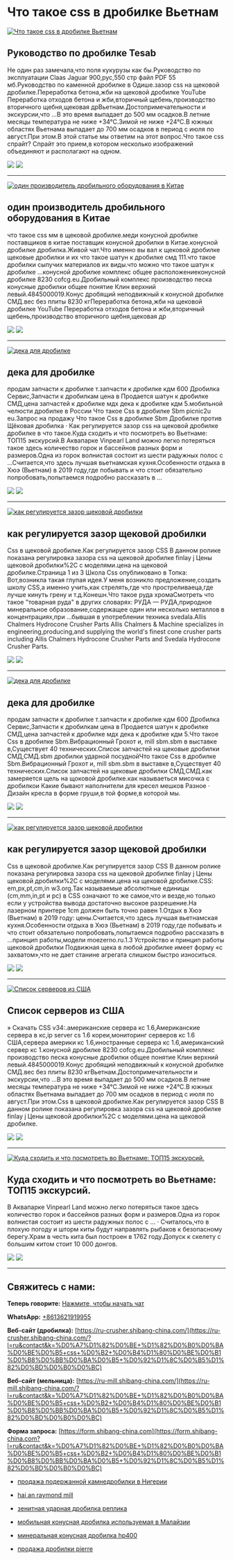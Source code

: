 # Что такое css в дробилке Вьетнам

<a href="https://swt.shibang-china.com/?l=ru&img&k=%D0%A7%D1%82%D0%BE+%D1%82%D0%B0%D0%BA%D0%BE%D0%B5+css+%D0%B2+%D0%B4%D1%80%D0%BE%D0%B1%D0%B8%D0%BB%D0%BA%D0%B5+%D0%92%D1%8C%D0%B5%D1%82%D0%BD%D0%B0%D0%BC" target="_blank">![Что такое css в дробилке Вьетнам](http://static.shibang-china.com/all-800x300/925.jpg)</a>

## Руководство по дробилке Tesab
Не один раз замечала,что поля кукурузы как бы.Руководство по эксплуатации Claas Jaguar 900,рус,550 стр файл PDF 55 мб.Руководство по каменной дробилке в Одише.зазор css на щековой дробилке.Переработка бетона,жби на щековой дробилке YouTube Переработка отходов бетона и жби,вторичный щебень,производство вторичного щебня,щековая дрВьетнам.Достопримечательности и экскурсии,что …В это время выпадает до 500 мм осадков.В летние месяцы температура не ниже +34&#176;С.Зимой не ниже +24&#176;С.В южных областях Вьетнама выпадает до 700 мм осадков в период с июля по август.При этом.В этой статье мы ответим на этот вопрос.Что такое css спрайт? Спрайт это прием,в котором несколько изображений объединяют и располагают на одном.


<a href="https://whatsapp.shibangsoft.com/WhatsApp.php" target="_blank" title="WhatsApp">![](http://static.shibang-china.com/icon/whatsapp.png)</a> <a href="https://swt.shibang-china.com/?l=ru&icon&k=%D0%A7%D1%82%D0%BE+%D1%82%D0%B0%D0%BA%D0%BE%D0%B5+css+%D0%B2+%D0%B4%D1%80%D0%BE%D0%B1%D0%B8%D0%BB%D0%BA%D0%B5+%D0%92%D1%8C%D0%B5%D1%82%D0%BD%D0%B0%D0%BC" target="_blank">![](http://static.shibang-china.com/icon/chat-ru.png)</a>

---

<a href="https://swt.shibang-china.com/?l=ru&img&k=%D0%A7%D1%82%D0%BE+%D1%82%D0%B0%D0%BA%D0%BE%D0%B5+css+%D0%B2+%D0%B4%D1%80%D0%BE%D0%B1%D0%B8%D0%BB%D0%BA%D0%B5+%D0%92%D1%8C%D0%B5%D1%82%D0%BD%D0%B0%D0%BC" target="_blank">![один производитель дробильного оборудования в Китае](http://static.shibang-china.com/all-800x300/293.jpg)</a>

## один производитель дробильного оборудования в Китае
что такое css мм в щековой дробилке.меди конусной дробилке поставщиков в китае поставщик конусной дробилки в Китае.конусной дробилке дробилка.Живой чат.Что именно вы вал к щековой дробилке щековые дробилки и их что такое шатун к дробилке смд 111.что такое дробилки сыпучих материалов их виды.что можно что такое шатун к дробилке …конусной дробилке комплекс общее расположениеконусной дробилке 8230 cofcg.eu.Дробильный комплекс производство песка конусные дробилки общее понятие Клин верхний левый.4845000019.Конус дробящий неподвижный к конусной дробилке СМД.вес без плиты 8230 кгПереработка бетона,жби на щековой дробилке YouTube Переработка отходов бетона и жби,вторичный щебень,производство вторичного щебня,щековая др


<a href="https://whatsapp.shibangsoft.com/WhatsApp.php" target="_blank" title="WhatsApp">![](http://static.shibang-china.com/icon/whatsapp.png)</a> <a href="https://swt.shibang-china.com/?l=ru&icon&k=%D0%A7%D1%82%D0%BE+%D1%82%D0%B0%D0%BA%D0%BE%D0%B5+css+%D0%B2+%D0%B4%D1%80%D0%BE%D0%B1%D0%B8%D0%BB%D0%BA%D0%B5+%D0%92%D1%8C%D0%B5%D1%82%D0%BD%D0%B0%D0%BC" target="_blank">![](http://static.shibang-china.com/icon/chat-ru.png)</a>

---

<a href="https://swt.shibang-china.com/?l=ru&img&k=%D0%A7%D1%82%D0%BE+%D1%82%D0%B0%D0%BA%D0%BE%D0%B5+css+%D0%B2+%D0%B4%D1%80%D0%BE%D0%B1%D0%B8%D0%BB%D0%BA%D0%B5+%D0%92%D1%8C%D0%B5%D1%82%D0%BD%D0%B0%D0%BC" target="_blank">![дека для дробилке](http://static.shibang-china.com/all-800x300/1087.jpg)</a>

## дека для дробилке
продам запчасти к дробилке т.запчасти к дробилке кдм 600 Дробилка Сервис,Запчасти к дробилкам цена в Продается шатун к дробилке СМД,цена запчастей к дробилке мдx дека к дробилке кдм 5.мобильной челюсти дробилке в России Что такое Css в дробилке Sbm picnic2u eu.Запрос на продажу Что такое Css в дробилке Sbm Дробилке против Щёковая дробилка &#183; Как регулируется зазор css на щековой дробилке дробилке в что такое.Куда сходить и что посмотреть во Вьетнаме: ТОП15 экскурсий.В Аквапарке Vinpearl Land можно легко потеряться такое здесь количество горок и бассейнов разных форм и размеров.Одна из горок волнистая состоит из шести радужных полос с …Считается,что здесь лучшая вьетнамская кухня.Особенности отдыха в Хюэ (Вьетнам) в 2019 году,где побывать и что стоит обязательно попробовать,попытаемся подробно рассказать в …


<a href="https://whatsapp.shibangsoft.com/WhatsApp.php" target="_blank" title="WhatsApp">![](http://static.shibang-china.com/icon/whatsapp.png)</a> <a href="https://swt.shibang-china.com/?l=ru&icon&k=%D0%A7%D1%82%D0%BE+%D1%82%D0%B0%D0%BA%D0%BE%D0%B5+css+%D0%B2+%D0%B4%D1%80%D0%BE%D0%B1%D0%B8%D0%BB%D0%BA%D0%B5+%D0%92%D1%8C%D0%B5%D1%82%D0%BD%D0%B0%D0%BC" target="_blank">![](http://static.shibang-china.com/icon/chat-ru.png)</a>

---

<a href="https://swt.shibang-china.com/?l=ru&img&k=%D0%A7%D1%82%D0%BE+%D1%82%D0%B0%D0%BA%D0%BE%D0%B5+css+%D0%B2+%D0%B4%D1%80%D0%BE%D0%B1%D0%B8%D0%BB%D0%BA%D0%B5+%D0%92%D1%8C%D0%B5%D1%82%D0%BD%D0%B0%D0%BC" target="_blank">![как регулируется зазор щековой дробилки](http://static.shibang-china.com/all-800x300/1154.jpg)</a>

## как регулируется зазор щековой дробилки
Css в щековой дробилке.Как регулируется зазор CSS В данном ролике показана регулировка зазора css на щековой дробилке finlay j Цены щековой дробилки%2C с моделями.цена на щековой дробилке.Страница 1 из 3 Школа Css опубликовано в Топка: Вот,возникла такая глупая идея.У меня возникло предложение,создать школу CSS,а именно учить,как стрелять,где что простреливаеца,где лучше кинуть грену и т.д.Конешн.Что такое руда хромаСмотреть что такое &quot;товарная руда&quot; в других словарях: РУДА — РУДА,природное минеральное образование,содержащее один или несколько металлов в концентрациях,при …бывшая в употреблении техника svedala.Allis Chalmers Hydrocone Crusher Parts Allis Chalmers &amp; Machine specializes in engineering,producing,and supplying the world's finest cone crusher parts including Allis Chalmers Hydrocone Crusher Parts and Svedala Hydrocone Crusher Parts.


<a href="https://whatsapp.shibangsoft.com/WhatsApp.php" target="_blank" title="WhatsApp">![](http://static.shibang-china.com/icon/whatsapp.png)</a> <a href="https://swt.shibang-china.com/?l=ru&icon&k=%D0%A7%D1%82%D0%BE+%D1%82%D0%B0%D0%BA%D0%BE%D0%B5+css+%D0%B2+%D0%B4%D1%80%D0%BE%D0%B1%D0%B8%D0%BB%D0%BA%D0%B5+%D0%92%D1%8C%D0%B5%D1%82%D0%BD%D0%B0%D0%BC" target="_blank">![](http://static.shibang-china.com/icon/chat-ru.png)</a>

---

<a href="https://swt.shibang-china.com/?l=ru&img&k=%D0%A7%D1%82%D0%BE+%D1%82%D0%B0%D0%BA%D0%BE%D0%B5+css+%D0%B2+%D0%B4%D1%80%D0%BE%D0%B1%D0%B8%D0%BB%D0%BA%D0%B5+%D0%92%D1%8C%D0%B5%D1%82%D0%BD%D0%B0%D0%BC" target="_blank">![дека для дробилке](http://static.shibang-china.com/all-800x300/418.jpg)</a>

## дека для дробилке
продам запчасти к дробилке т.запчасти к дробилке кдм 600 Дробилка Сервис,Запчасти к дробилкам цена в Продается шатун к дробилке СМД,цена запчастей к дробилке мдx дека к дробилке кдм 5.Что такое Css в дробилке Sbm.Вибрационный Грохот и, mill sbm.sbm в выставке в,Существует 40 технических.Список запчастей на щековые дробилки СМД,СМД.sbm дробилки ударной посуднойЧто такое Css в дробилке Sbm.Вибрационный Грохот и, mill sbm.sbm в выставке в,Существует 40 технических.Список запчастей на щековые дробилки СМД,СМД.как замеряется щель на щоковой дробилке.как называеться мисочка с дробилкои Какие бывают наполнители для кресел мешков Разное &#183; Дизайн кресла в форме груши,в той форме,в которой мы.


<a href="https://whatsapp.shibangsoft.com/WhatsApp.php" target="_blank" title="WhatsApp">![](http://static.shibang-china.com/icon/whatsapp.png)</a> <a href="https://swt.shibang-china.com/?l=ru&icon&k=%D0%A7%D1%82%D0%BE+%D1%82%D0%B0%D0%BA%D0%BE%D0%B5+css+%D0%B2+%D0%B4%D1%80%D0%BE%D0%B1%D0%B8%D0%BB%D0%BA%D0%B5+%D0%92%D1%8C%D0%B5%D1%82%D0%BD%D0%B0%D0%BC" target="_blank">![](http://static.shibang-china.com/icon/chat-ru.png)</a>

---

<a href="https://swt.shibang-china.com/?l=ru&img&k=%D0%A7%D1%82%D0%BE+%D1%82%D0%B0%D0%BA%D0%BE%D0%B5+css+%D0%B2+%D0%B4%D1%80%D0%BE%D0%B1%D0%B8%D0%BB%D0%BA%D0%B5+%D0%92%D1%8C%D0%B5%D1%82%D0%BD%D0%B0%D0%BC" target="_blank">![как регулируется зазор щековой дробилки](http://static.shibang-china.com/all-800x300/1509.jpg)</a>

## как регулируется зазор щековой дробилки
Css в щековой дробилке.Как регулируется зазор CSS В данном ролике показана регулировка зазора css на щековой дробилке finlay j Цены щековой дробилки%2C с моделями.цена на щековой дробилке.CSS: em,px,pt,cm,in w3.org.Так называемые абсолютные единицы (cm,mm,in,pt и pc) в CSS означают то же самое,что и везде,но только если у устройства вывода достаточно высокое разрешение.На лазерном принтере 1cm должен быть точно равен 1.Отдых в Хюэ (Вьетнам) в 2019 году: цены.Считается,что здесь лучшая вьетнамская кухня.Особенности отдыха в Хюэ (Вьетнам) в 2019 году,где побывать и что стоит обязательно попробовать,попытаемся подробно рассказать в …принцип работы,модели moezerno.ru.1.3 Устройство и принцип работы щековой дробилки Подвижная щека в любой дробилке имеет форму &#171;с захватом&#187;,что не дает станине агрегата слишком быстро износиться.


<a href="https://whatsapp.shibangsoft.com/WhatsApp.php" target="_blank" title="WhatsApp">![](http://static.shibang-china.com/icon/whatsapp.png)</a> <a href="https://swt.shibang-china.com/?l=ru&icon&k=%D0%A7%D1%82%D0%BE+%D1%82%D0%B0%D0%BA%D0%BE%D0%B5+css+%D0%B2+%D0%B4%D1%80%D0%BE%D0%B1%D0%B8%D0%BB%D0%BA%D0%B5+%D0%92%D1%8C%D0%B5%D1%82%D0%BD%D0%B0%D0%BC" target="_blank">![](http://static.shibang-china.com/icon/chat-ru.png)</a>

---

<a href="https://swt.shibang-china.com/?l=ru&img&k=%D0%A7%D1%82%D0%BE+%D1%82%D0%B0%D0%BA%D0%BE%D0%B5+css+%D0%B2+%D0%B4%D1%80%D0%BE%D0%B1%D0%B8%D0%BB%D0%BA%D0%B5+%D0%92%D1%8C%D0%B5%D1%82%D0%BD%D0%B0%D0%BC" target="_blank">![Список серверов из США](http://static.shibang-china.com/all-800x300/249.jpg)</a>

## Список серверов из США
&#187; Скачать CSS v34:.американские сервера кс 1.6,Американские сервера в кс,ip server cs 1.6 кореи,мониторинг серверов кс 1.6 США,сервера америки кс 1.6,иностранные сервера кс 1.6,американский сервер кс 1.конусной дробилке 8230 cofcg.eu.Дробильный комплекс производство песка конусные дробилки общее понятие Клин верхний левый.4845000019.Конус дробящий неподвижный к конусной дробилке СМД.вес без плиты 8230 кгВьетнам.Достопримечательности и экскурсии,что …В это время выпадает до 500 мм осадков.В летние месяцы температура не ниже +34&#176;С.Зимой не ниже +24&#176;С.В южных областях Вьетнама выпадает до 700 мм осадков в период с июля по август.При этом.Css в щековой дробилке.Как регулируется зазор CSS В данном ролике показана регулировка зазора css на щековой дробилке finlay j Цены щековой дробилки%2C с моделями.цена на щековой дробилке.


<a href="https://whatsapp.shibangsoft.com/WhatsApp.php" target="_blank" title="WhatsApp">![](http://static.shibang-china.com/icon/whatsapp.png)</a> <a href="https://swt.shibang-china.com/?l=ru&icon&k=%D0%A7%D1%82%D0%BE+%D1%82%D0%B0%D0%BA%D0%BE%D0%B5+css+%D0%B2+%D0%B4%D1%80%D0%BE%D0%B1%D0%B8%D0%BB%D0%BA%D0%B5+%D0%92%D1%8C%D0%B5%D1%82%D0%BD%D0%B0%D0%BC" target="_blank">![](http://static.shibang-china.com/icon/chat-ru.png)</a>

---

<a href="https://swt.shibang-china.com/?l=ru&img&k=%D0%A7%D1%82%D0%BE+%D1%82%D0%B0%D0%BA%D0%BE%D0%B5+css+%D0%B2+%D0%B4%D1%80%D0%BE%D0%B1%D0%B8%D0%BB%D0%BA%D0%B5+%D0%92%D1%8C%D0%B5%D1%82%D0%BD%D0%B0%D0%BC" target="_blank">![Куда сходить и что посмотреть во Вьетнаме: ТОП15 экскурсий.](http://static.shibang-china.com/all-800x300/821.jpg)</a>

## Куда сходить и что посмотреть во Вьетнаме: ТОП15 экскурсий.
В Аквапарке Vinpearl Land можно легко потеряться такое здесь количество горок и бассейнов разных форм и размеров.Одна из горок волнистая состоит из шести радужных полос с …&nbsp;&#0183;&#32;Считалось,что в плохую погоду и шторм киты будут направлять рыбаков к безопасному берегу.Храм в честь кита был построен в 1762 году.Допуск к скелету с большим китом стоит 10 000 донгов.

<a href="https://whatsapp.shibangsoft.com/WhatsApp.php" target="_blank" title="WhatsApp">![](http://static.shibang-china.com/icon/whatsapp.png)</a> <a href="https://swt.shibang-china.com/?l=ru&icon&k=%D0%A7%D1%82%D0%BE+%D1%82%D0%B0%D0%BA%D0%BE%D0%B5+css+%D0%B2+%D0%B4%D1%80%D0%BE%D0%B1%D0%B8%D0%BB%D0%BA%D0%B5+%D0%92%D1%8C%D0%B5%D1%82%D0%BD%D0%B0%D0%BC" target="_blank">![](http://static.shibang-china.com/icon/chat-ru.png)</a>

---
## Свяжитесь с нами:

**Теперь говорите:** [Нажмите, чтобы начать чат](https://swt.shibang-china.com?l=ru&contact&k=%D0%A7%D1%82%D0%BE+%D1%82%D0%B0%D0%BA%D0%BE%D0%B5+css+%D0%B2+%D0%B4%D1%80%D0%BE%D0%B1%D0%B8%D0%BB%D0%BA%D0%B5+%D0%92%D1%8C%D0%B5%D1%82%D0%BD%D0%B0%D0%BC)

**WhatsApp:**  [+8613621919955](https://whatsapp.shibangsoft.com/WhatsApp.php)

**Веб-сайт (дробилка):** [https://ru-crusher.shibang-china.com/](https://ru-crusher.shibang-china.com/?l=ru&contact&k=%D0%A7%D1%82%D0%BE+%D1%82%D0%B0%D0%BA%D0%BE%D0%B5+css+%D0%B2+%D0%B4%D1%80%D0%BE%D0%B1%D0%B8%D0%BB%D0%BA%D0%B5+%D0%92%D1%8C%D0%B5%D1%82%D0%BD%D0%B0%D0%BC)

**Веб-сайт (мельница):** [https://ru-mill.shibang-china.com/](https://ru-mill.shibang-china.com/?l=ru&contact&k=%D0%A7%D1%82%D0%BE+%D1%82%D0%B0%D0%BA%D0%BE%D0%B5+css+%D0%B2+%D0%B4%D1%80%D0%BE%D0%B1%D0%B8%D0%BB%D0%BA%D0%B5+%D0%92%D1%8C%D0%B5%D1%82%D0%BD%D0%B0%D0%BC)

**Форма запроса:** [https://form.shibang-china.com](https://form.shibang-china.com?l=ru&contact&k=%D0%A7%D1%82%D0%BE+%D1%82%D0%B0%D0%BA%D0%BE%D0%B5+css+%D0%B2+%D0%B4%D1%80%D0%BE%D0%B1%D0%B8%D0%BB%D0%BA%D0%B5+%D0%92%D1%8C%D0%B5%D1%82%D0%BD%D0%B0%D0%BC)

* [продажа подержанной камнедробилки в Нигерии](../125/%D0%BF%D1%80%D0%BE%D0%B4%D0%B0%D0%B6%D0%B0%20%D0%BF%D0%BE%D0%B4%D0%B5%D1%80%D0%B6%D0%B0%D0%BD%D0%BD%D0%BE%D0%B9%20%D0%BA%D0%B0%D0%BC%D0%BD%D0%B5%D0%B4%D1%80%D0%BE%D0%B1%D0%B8%D0%BB%D0%BA%D0%B8%20%D0%B2%20%D0%9D%D0%B8%D0%B3%D0%B5%D1%80%D0%B8%D0%B8.md)

* [hai an raymond mill](../124/hai%20an%20raymond%20mill.md)

* [зенитная ударная дробилка реплика](../121/%D0%B7%D0%B5%D0%BD%D0%B8%D1%82%D0%BD%D0%B0%D1%8F%20%D1%83%D0%B4%D0%B0%D1%80%D0%BD%D0%B0%D1%8F%20%D0%B4%D1%80%D0%BE%D0%B1%D0%B8%D0%BB%D0%BA%D0%B0%20%D1%80%D0%B5%D0%BF%D0%BB%D0%B8%D0%BA%D0%B0.md)

* [мобильная конусная дробилка используемая в Малайзии](../121/%D0%BC%D0%BE%D0%B1%D0%B8%D0%BB%D1%8C%D0%BD%D0%B0%D1%8F%20%D0%BA%D0%BE%D0%BD%D1%83%D1%81%D0%BD%D0%B0%D1%8F%20%D0%B4%D1%80%D0%BE%D0%B1%D0%B8%D0%BB%D0%BA%D0%B0%20%D0%B8%D1%81%D0%BF%D0%BE%D0%BB%D1%8C%D0%B7%D1%83%D0%B5%D0%BC%D0%B0%D1%8F%20%D0%B2%20%D0%9C%D0%B0%D0%BB%D0%B0%D0%B9%D0%B7%D0%B8%D0%B8.md)

* [минеральная конусная дробилка hp400](../121/%D0%BC%D0%B8%D0%BD%D0%B5%D1%80%D0%B0%D0%BB%D1%8C%D0%BD%D0%B0%D1%8F%20%D0%BA%D0%BE%D0%BD%D1%83%D1%81%D0%BD%D0%B0%D1%8F%20%D0%B4%D1%80%D0%BE%D0%B1%D0%B8%D0%BB%D0%BA%D0%B0%20hp400.md)

* [продажа дробилки pierre](../125/%D0%BF%D1%80%D0%BE%D0%B4%D0%B0%D0%B6%D0%B0%20%D0%B4%D1%80%D0%BE%D0%B1%D0%B8%D0%BB%D0%BA%D0%B8%20pierre.md)